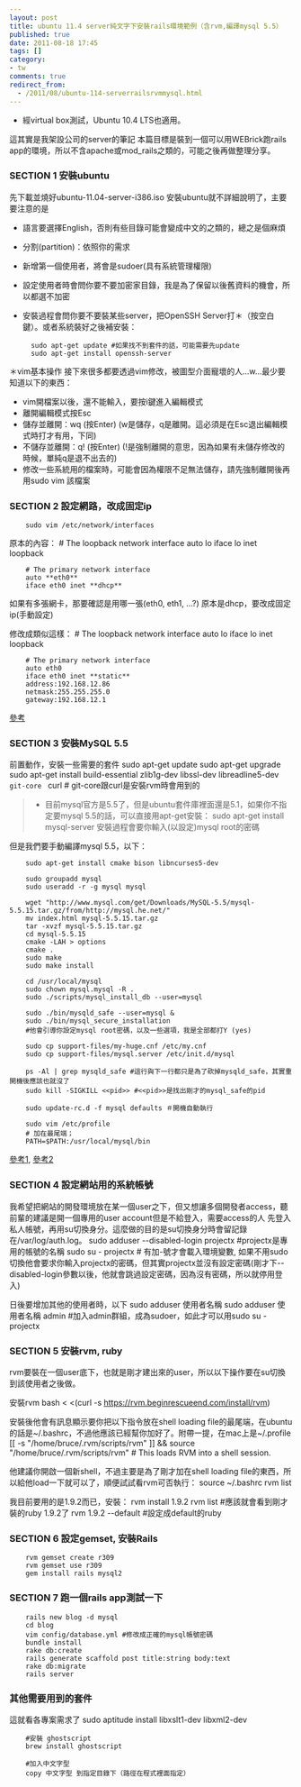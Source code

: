 ```yaml
---
layout: post
title: ubuntu 11.4 server純文字下安裝rails環境範例（含rvm,編譯mysql 5.5）
published: true
date: 2011-08-18 17:45
tags: []
category:
- tw
comments: true
redirect_from:
  - /2011/08/ubuntu-114-serverrailsrvmmysql.html
---
```



* 經virtual box測試，Ubuntu 10.4 LTS也適用。

這其實是我架設公司的server的筆記
本篇目標是裝到一個可以用WEBrick跑rails app的環境，所以不含apache或mod_rails之類的，可能之後再做整理分享。


### SECTION 1 安裝ubuntu

先下載並燒好ubuntu-11.04-server-i386.iso
安裝ubuntu就不詳細說明了，主要要注意的是

* 語言要選擇English，否則有些目錄可能會變成中文的之類的，總之是個麻煩
* 分割(partition)：依照你的需求
* 新增第一個使用者，將會是sudoer(具有系統管理權限)
* 設定使用者時會問你要不要加密家目錄，我是為了保留以後舊資料的機會，所以都選不加密
* 安裝過程會問你要不要裝某些server，把OpenSSH Server打＊（按空白鍵）。或者系統裝好之後補安裝：


		sudo apt-get update #如果找不到套件的話，可能需要先update
		sudo apt-get install openssh-server

＊vim基本操作
接下來很多都要透過vim修改，被圖型介面寵壞的人...w...最少要知道以下的東西：

* vim開檔案以後，還不能輸入，要按i鍵進入編輯模式
* 離開編輯模式按Esc
* 儲存並離開：wq (按Enter) (w是儲存，q是離開。這必須是在Esc退出編輯模式時打才有用，下同)
* 不儲存並離開：q! (按Enter) (!是強制離開的意思，因為如果有未儲存修改的時候，單純q是退不出去的)
* 修改一些系統用的檔案時，可能會因為權限不足無法儲存，請先強制離開後再用sudo vim 該檔案



### SECTION 2 設定網路，改成固定ip

		sudo vim /etc/network/interfaces

原本的內容：
		# The loopback network interface
		auto lo
		iface lo inet loopback

		# The primary network interface
		auto **eth0**
		iface eth0 inet **dhcp**

如果有多張網卡，那要確認是用哪一張(eth0, eth1, ...?)
原本是dhcp，要改成固定ip(手動設定)

修改成類似這樣：
		# The loopback network interface
		auto lo
		iface lo inet loopback

		# The primary network interface
		auto eth0
		iface eth0 inet **static**
		address:192.168.12.86
		netmask:255.255.255.0
		gateway:192.168.12.1

[參考][1]



### SECTION 3 安裝MySQL 5.5

前置動作，安裝一些需要的套件
		sudo apt-get update
		sudo apt-get upgrade
		sudo apt-get install build-essential zlib1g-dev libssl-dev libreadline5-dev `git-core `	curl # git-core跟curl是安裝rvm時會用到的


> * 目前mysql官方是5.5了，但是ubuntu套件庫裡面還是5.1，如果你不指定要mysql 5.5的話，可以直接用apt-get安裝：
> 		sudo apt-get install mysql-server
> 		安裝過程會要你輸入(以設定)mysql root的密碼


但是我們要手動編譯mysql 5.5，以下：

		sudo apt-get install cmake bison libncurses5-dev

		sudo groupadd mysql
		sudo useradd -r -g mysql mysql

		wget "http://www.mysql.com/get/Downloads/MySQL-5.5/mysql-5.5.15.tar.gz/from/http://mysql.he.net/"
		mv index.html mysql-5.5.15.tar.gz
		tar -xvzf mysql-5.5.15.tar.gz
		cd mysql-5.5.15
		cmake -LAH > options
		cmake .
		sudo make
		sudo make install

		cd /usr/local/mysql
		sudo chown mysql.mysql -R .
		sudo ./scripts/mysql_install_db --user=mysql

		sudo ./bin/mysqld_safe --user=mysql &
		sudo ./bin/mysql_secure_installation
		#他會引導你設定mysql root密碼，以及一些選項，我是全部都打Y (yes)

		sudo cp support-files/my-huge.cnf /etc/my.cnf
		sudo cp support-files/mysql.server /etc/init.d/mysql

		ps -Al | grep mysqld_safe #這行與下一行都只是為了砍掉mysqld_safe，其實重開機後應該也就沒了
		sudo kill -SIGKILL <<pid>> #<<pid>>是找出剛才的mysql_safe的pid

		sudo update-rc.d -f mysql defaults ＃開機自動執行

		sudo vim /etc/profile
		# 加在最尾端；
		PATH=$PATH:/usr/local/mysql/bin


[參考1][2], [參考2][3]


### SECTION 4 設定網站用的系統帳號

我希望把網站的開發環境放在某一個user之下，但又想讓多個開發者access，聽前輩的建議是開一個專用的user account但是不給登入，需要access的人 先登入私人帳號，再用su切換身分。這麼做的目的是su切換身分時會留記錄在/var/log/auth.log。
		sudo adduser --disabled-login projectx #projectx是專用的帳號的名稱
		sudo su - projectx # 有加-號才會載入環境變數, 如果不用sudo切換他會要求你輸入projectx的密碼，但其實projectx並沒有設定密碼(剛才下--disabled-login參數以後，他就會跳過設定密碼，因為沒有密碼，所以就停用登入)

日後要增加其他的使用者時，以下
		sudo adduser 使用者名稱
		sudo adduser 使用者名稱 admin #加入admin群組，成為sudoer，如此才可以用sudo su - projectx


### SECTION 5 安裝rvm, ruby

rvm要裝在一個user底下，也就是剛才建出來的user，所以以下操作要在su切換到該使用者之後做。

安裝rvm
		bash < <(curl -s https://rvm.beginrescueend.com/install/rvm)

安裝後他會有訊息顯示要你把以下指令放在shell loading file的最尾端，在ubuntu的話是~/.bashrc，不過他應該已經幫你加好了。附帶一提，在mac上是~/.profile
		[[ -s "/home/bruce/.rvm/scripts/rvm" ]] && source "/home/bruce/.rvm/scripts/rvm" # This loads RVM into a shell session.

他建議你開啟一個新shell，不過主要是為了剛才加在shell loading file的東西，所以給他load一下就可以了，順便試試看rvm可否執行：
		source ~/.bashrc
		rvm list

我目前要用的是1.9.2而已，安裝：
		rvm install 1.9.2
		rvm list #應該就會看到剛才裝的ruby 1.9.2了
		rvm 1.9.2 --default #設定成default的ruby


### SECTION 6 設定gemset, 安裝Rails

		rvm gemset create r309
		rvm gemset use r309
		gem install rails mysql2



### SECTION 7 跑一個rails app測試一下

		rails new blog -d mysql
		cd blog
		vim config/database.yml #修改成正確的mysql帳號密碼
		bundle install
		rake db:create
		rails generate scaffold post title:string body:text
		rake db:migrate
		rails server



### 其他需要用到的套件

這就看各專案需求了
		sudo aptitude install libxslt1-dev libxml2-dev

		#安裝 ghostscript
		brew install ghostscript

		#加入中文字型
		copy 中文字型 到指定目錄下（路徑在程式裡面指定）


[1]: http://blog.jsdan.com/2508
[2]: http://greensysadmin.com/2011/01/24/mysql-5-5-installing-from-source-ubuntu-debian/
[3]: http://www.linuxidc.net/thread-2338-1-1.html
